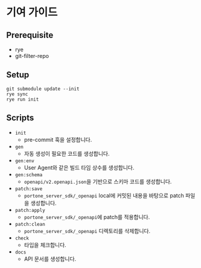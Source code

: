 # 기여 가이드

## Prerequisite

- rye
- git-filter-repo

## Setup

```
git submodule update --init
rye sync
rye run init
```

## Scripts

- `init`
  - pre-commit 훅을 설정합니다.
- `gen`
  - 자동 생성이 필요한 코드를 생성합니다.
- `gen:env`
  - User Agent와 같은 빌드 타임 상수를 생성합니다.
- `gen:schema`
  - `openapi/v2.openapi.json`을 기반으로 스키마 코드를 생성합니다.
- `patch:save`
  - `portone_server_sdk/_openapi` local에 커밋된 내용을 바탕으로 patch 파일을 생성합니다.
- `patch:apply`
  - `portone_server_sdk/_openapi`에 patch를 적용합니다.
- `patch:clean`
  - `portone_server_sdk/_openapi` 디렉토리를 삭제합니다.
- `check`
  - 타입을 체크합니다.
- `docs`
  - API 문서를 생성합니다.
